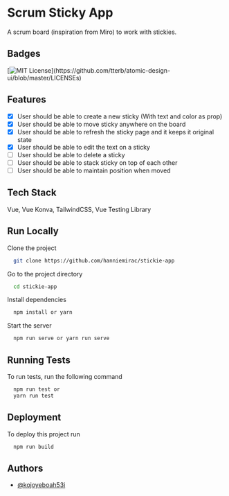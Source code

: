 
# Scrum Sticky App

A scrum board (inspiration from Miro) to work with stickies.

## Badges
[![MIT License](https://img.shields.io/apm/l/atomic-design-ui.svg?)](https://github.com/tterb/atomic-design-ui/blob/master/LICENSEs)


## Features
- [x]  User should be able to create a new sticky (With text and color as prop)
- [x]  User should be able to move sticky anywhere on the board
- [x]  User should be able to refresh the sticky page and it keeps it original state
- [x]  User should be able to edit the text on a sticky
- [ ]  User should be able to delete a sticky
- [ ]  User should be able to stack sticky on top of each other
- [ ]  User should be able to maintain position when moved
## Tech Stack

Vue, Vue Konva, TailwindCSS, Vue Testing Library
    
## Run Locally

Clone the project

```bash
  git clone https://github.com/hanniemirac/stickie-app
```

Go to the project directory

```bash
  cd stickie-app
```

Install dependencies

```bash
  npm install or yarn 
```

Start the server

```bash
  npm run serve or yarn run serve
```

  
## Running Tests

To run tests, run the following command

```bash
  npm run test or
  yarn run test
```

## Deployment

To deploy this project run

```bash
  npm run build
```

## Authors

- [@kojoyeboah53i](https://www.github.com/kojoyeboah53i)

  